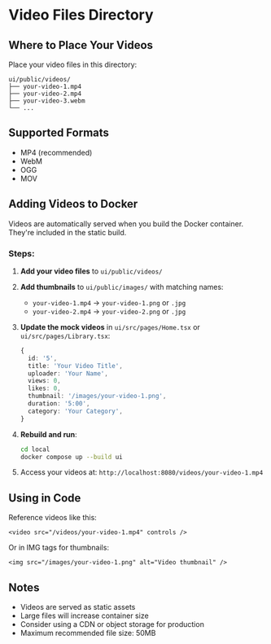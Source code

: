 # Video Files Directory

## Where to Place Your Videos

Place your video files in this directory:

```
ui/public/videos/
├── your-video-1.mp4
├── your-video-2.mp4
├── your-video-3.webm
└── ...
```

## Supported Formats

- MP4 (recommended)
- WebM
- OGG
- MOV

## Adding Videos to Docker

Videos are automatically served when you build the Docker container. They're included in the static build.

### Steps:

1. **Add your video files** to `ui/public/videos/`

2. **Add thumbnails** to `ui/public/images/` with matching names:
   - `your-video-1.mp4` → `your-video-1.png` or `.jpg`
   - `your-video-2.mp4` → `your-video-2.png` or `.jpg`

3. **Update the mock videos** in `ui/src/pages/Home.tsx` or `ui/src/pages/Library.tsx`:
   ```typescript
   {
     id: '5',
     title: 'Your Video Title',
     uploader: 'Your Name',
     views: 0,
     likes: 0,
     thumbnail: '/images/your-video-1.png',
     duration: '5:00',
     category: 'Your Category',
   }
   ```

4. **Rebuild and run**:
   ```bash
   cd local
   docker compose up --build ui
   ```

5. Access your videos at: `http://localhost:8080/videos/your-video-1.mp4`

## Using in Code

Reference videos like this:

```tsx
<video src="/videos/your-video-1.mp4" controls />
```

Or in IMG tags for thumbnails:

```tsx
<img src="/images/your-video-1.png" alt="Video thumbnail" />
```

## Notes

- Videos are served as static assets
- Large files will increase container size
- Consider using a CDN or object storage for production
- Maximum recommended file size: 50MB


